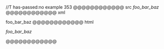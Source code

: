 //T has-passed:no
example 353
@@@@@@@@@@@@ src
_foo_bar_baz_
@@@@@@@@@@@@ xml
<?xml version="1.0" encoding="UTF-8"?>
<!DOCTYPE document SYSTEM "CommonMark.dtd">
<document xmlns="http://commonmark.org/xml/1.0">
  <paragraph>
    <emph>
      <text>foo_bar_baz</text>
    </emph>
  </paragraph>
</document>
@@@@@@@@@@@@ html
<p><em>foo_bar_baz</em></p>
@@@@@@@@@@@@
